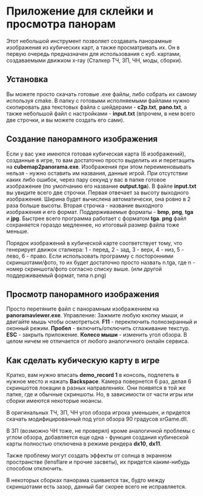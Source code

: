 # Приложение для склейки и просмотра панорам
Этот небольшой инструмент позволяет создавать панорамные изображения из кубических карт, а также просматривать их. Он в первую очередь предназначен для использования с куб. картами, создаваемыми движком x-ray (Сталкер ТЧ, ЗП, ЧН, моды, сборки).

## Установка
Вы можете просто скачать готовые .exe файлы, либо собрать их самому используя cmake. В папку с готовыми исполняемыми файлами нужно скопировать два текстовых файла с шейдерами - **c2p.txt**, **pano.txt**, а также небольшой файл с настройками - **input.txt** (впрочем, в нем всего две строчки, и вы можете создать его сами). 


## Создание панорамного изображения
Если у вас уже имеются готовая кубическая карта (6 изображений), созданные в игре, то вам достаточно просто выделить их и перетащить на **cubemap2panorama.exe**. Изображения при этом переименовывать нельзя - нужно оставить им названия, данные игрой. При отсутствии каких либо ошибок, через пару секунд у вас в папке готовое изображение (по умолчанию его название **output.tga**).
В файле **input.txt** вы увидите всего две строчки. Первая отвечает за высоту выходного изображения. Ширина будет вычислена автоматически, она ровно в 2 раза больше высоты.
Вторая строчка - название выходного изображения и его формат. Поддерживаемые форматы - **bmp**, **png**, **tga**  и **jpg**. Быстрее всего программа работает с форматом **tga**. **png** файл сохраняется гораздо медленнее, но итоговый размер файла тоже меньше.

Порядок изображений в кубической карте соответствует тому, что генерирует движок сталкера: 1 - перед, 2 - зад, 3 - верх, 4 - низ, 5 - лево, 6 - право. Если использовать программу с посторонними скриншотами/фото, то их будет достаточно просто назвать n.tga, где n - номер скриншота/фото согласно списку выше. (или другой поддерживаемый формат, типа n.png)

## Просмотр панорамного изображения
Просто перетяните файл с панорамным изображением на **panoramaviewer.exe**. Управление:
Зажмите любую кнопку мыши, и двигайте мышь чтобы осмотреться.
**F11** - переключить полноэкранный и оконный режим.
**Пробел** - включить/отключить сглаживание текстур.
**ESC** - закрыть приложение.
**Колесо мыши** - изменить угол обзора.
В целом ничем не отличается от любого аналогичного онлайн сервиса.

## Как сделать кубическую карту в игре
Кратко, вам нужно вписать **demo_record 1** в консоль, подлететь в нужное место и нажать **Backspace**. Камера повернется 6 раз, делая 6 скриншотов локации в разных направлениях. Они появятся в той же папке, где и обычные скриншоты. Но, в зависимости от части игры или сборки имеются некоторые нюансы.

В оригинальных ТЧ, ЗП, ЧН угол обзора игрока уменьшен, и придется скачать модифицированный под угол обзора 90 градусов xrGame.dll.

В ЗП (возможно ЧН тоже, не проверял) кроме аналогичной проблемы с углом обзора, добавляется еще одна - функция создания кубической карты полностью отключена в режиме рендера **dx10**, **dx11**. 

Также проблему могут создать эффекты от солнца в экранном пространстве (lensflare и прочие засветы), их придется каким-нибудь способом отключить. 

В некоторых сборках панорама сшивается так, будто между скриншотами есть зазор, данный баг скорее всего не исправляется.

